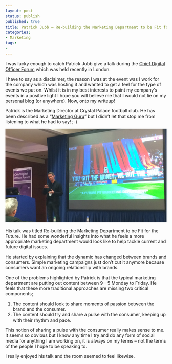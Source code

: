 ```yaml
---
layout: post
status: publish
published: true
title: Patrick Jubb – Re-building the Marketing Department to be Fit for the Future
categories:
- Marketing
tags:
- 
---
```


I was lucky enough to catch Patrick Jubb give a talk during the [Chief Digital Officer Forum](http://theinnovationenterprise.com/summits/chief-digital-officer-summit-london-2015/) which was held recently in London.

I have to say as a disclaimer, the reason I was at the event was  I work for the company which was hosting it and wanted to get a feel for the type of events we put on. Whilst it is in my best interests to paint my company’s events in a positive light I hope you will believe me that I would not lie on my personal blog (or anywhere). Now, onto my writeup!

Patrick is the Marketing Director at Crystal Palace football club. He has been described as a “[Marketing Guru](http://www.inspiredleaders.com/2015/01/14/marketing-guru-patrick-jubb-in-conversation-with-rene-carayol/)” but I didn’t let that stop me from listening to what he had to say! ;-)

![Patrick Jubb](/img/patrick-jubb.jpg)

His talk was titled Re-building the Marketing Department to be Fit for the Future. He had some wonderful insights into what he feels a more appropriate marketing department would look like to help tackle current and future digital issues.

He started by explaining that the dynamic has changed between brands and consumers. Simple marketing campaigns just don’t cut it anymore because consumers want an ongoing relationship with brands.

One of the problems highlighted by Patrick is that the typical marketing department are putting out content between 9 - 5 Monday to Friday. He feels that these more traditional approaches are missing two critical components;

1. The content should look to share moments of passion between the brand and the consumer.
1. The content should try and share a pulse with the consumer, keeping up with their rhythm and pace.

This notion of sharing a pulse with the consumer really makes sense to me. It seems so obvious but I know any time I try and do any form of social media for anything I am working on, it is always on my terms – not the terms of the people I hope to be speaking to.

I really enjoyed his talk and the room seemed to feel likewise.